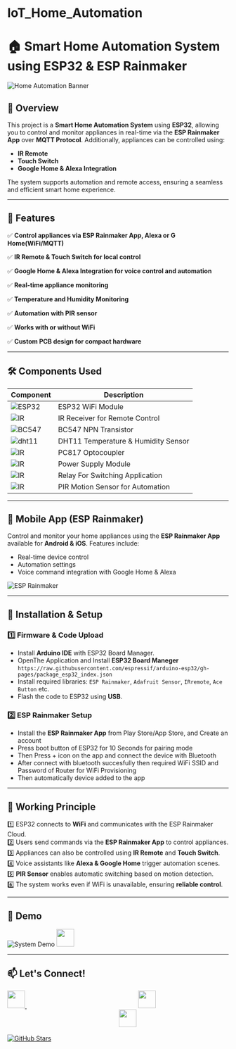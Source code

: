 # IoT_Home_Automation
# 🏠 Smart Home Automation System using ESP32 & ESP Rainmaker

![Home Automation Banner](assets/banner.gif)

## 🌟 Overview
This project is a **Smart Home Automation System** using **ESP32**, allowing you to control and monitor appliances in real-time via the **ESP Rainmaker App** over **MQTT Protocol**. Additionally, appliances can be controlled using:
- **IR Remote**
- **Touch Switch**
- **Google Home & Alexa Integration**

The system supports automation and remote access, ensuring a seamless and efficient smart home experience.

---

## 🚀 Features
✅ **Control appliances via ESP Rainmaker App, Alexa or G Home(WiFi/MQTT)**

✅ **IR Remote & Touch Switch for local control**

✅ **Google Home & Alexa Integration for voice control and automation** 

✅ **Real-time appliance monitoring**

✅ **Temperature and Humidity Monitoring** 

✅ **Automation with PIR sensor**  

✅ **Works with or without WiFi**  

✅ **Custom PCB design for compact hardware**  

---

## 🛠️ Components Used
| Component | Description |
|-----------|------------|
|![ESP32](https://raw.githubusercontent.com/salman1397/IoT_Home_Automation/main/images/esp32.png) | ESP32 WiFi Module |
| ![IR](https://raw.githubusercontent.com/salman1397/IoT_Home_Automation/main/images/ir.jpg) | IR Receiver for Remote Control |
| ![BC547](https://raw.githubusercontent.com/salman1397/IoT_Home_Automation/main/images/bc547.jpg)  | BC547 NPN Transistor |
| ![dht11](https://raw.githubusercontent.com/salman1397/IoT_Home_Automation/main/images/dht11.jpg)  | DHT11 Temperature & Humidity Sensor |
| ![IR](https://raw.githubusercontent.com/salman1397/IoT_Home_Automation/main/images/pc817.jpg) | PC817 Optocoupler |
| ![IR](https://raw.githubusercontent.com/salman1397/IoT_Home_Automation/main/images/ps.jpg)  | Power Supply Module |
|![IR](https://raw.githubusercontent.com/salman1397/IoT_Home_Automation/main/images/relay.jpg) | Relay For Switching Application |
|![IR](https://raw.githubusercontent.com/salman1397/IoT_Home_Automation/main/images/pir.jpg) | PIR Motion Sensor for Automation |

---

## 📱 Mobile App (ESP Rainmaker)
Control and monitor your home appliances using the **ESP Rainmaker App** available for **Android & iOS**. Features include:
- Real-time device control
- Automation settings
- Voice command integration with Google Home & Alexa

![ESP Rainmaker](https://raw.githubusercontent.com/salman1397/IoT_Home_Automation/main/images/screen1.png)

---

## 🔧 Installation & Setup

### 1️⃣ Firmware & Code Upload
- Install **Arduino IDE** with ESP32 Board Manager.
- OpenThe Application and Install **ESP32 Board Maneger** `https://raw.githubusercontent.com/espressif/arduino-esp32/gh-pages/package_esp32_index.json`
- Install required libraries: `ESP Rainmaker`, `Adafruit Sensor`, `IRremote`, `Ace Button` etc.
- Flash the code to ESP32 using **USB**.

### 2️⃣ ESP Rainmaker Setup
- Install the **ESP Rainmaker App** from Play Store/App Store, and Create an account
- Press boot button of ESP32 for 10 Seconds for pairing mode
- Then Press + icon on the app and connect the device with Bluetooth
- After connect with bluetooth succesfully then required WiFi SSID and Password of Router for WiFi Provisioning
- Then automatically device added to the app

---

## 📡 Working Principle
1️⃣ ESP32 connects to **WiFi** and communicates with the ESP Rainmaker Cloud.  
2️⃣ Users send commands via the **ESP Rainmaker App** to control appliances.  
3️⃣ Appliances can also be controlled using **IR Remote** and **Touch Switch**.  
4️⃣ Voice assistants like **Alexa & Google Home** trigger automation scenes.  
5️⃣ **PIR Sensor** enables automatic switching based on motion detection.  
6️⃣ The system works even if WiFi is unavailable, ensuring **reliable control**.

---

## 📸 Demo
![System Demo](assets/demo.gif)
<a href="https://www.youtube.com/watch?v=RzM9oUeDlkI">
    <img src="https://cdn-icons-png.flaticon.com/512/1384/1384060.png" width="40" height="40">
</a>

---

## 📫 Let's Connect!

<p align="left">
<a href="https://www.linkedin.com/in/salman151397">
    <img src="https://cdn-icons-png.flaticon.com/512/174/174857.png" width="40" height="40">
</a>
<span style="display:inline-block; width: 250px;"></span>
<a href="https://www.youtube.com/@SmartTechInsights-e9j">
    <img src="https://cdn-icons-png.flaticon.com/512/1384/1384060.png" width="40" height="40">
</a>
<span style="display:inline-block; width: 250px;"></span>
<a href="mailto:salman151397@gmail.com">
    <img src="https://cdn-icons-png.flaticon.com/512/732/732200.png" width="40" height="40">
</a>
</p>





[![GitHub Stars](https://img.shields.io/github/stars/salman1397/IoT_Home_Automation.svg?style=social)](https://github.com/salman1397/IoT_Home_Automation/blob/main/HomeAutomation/HomeAutomation.ino)
